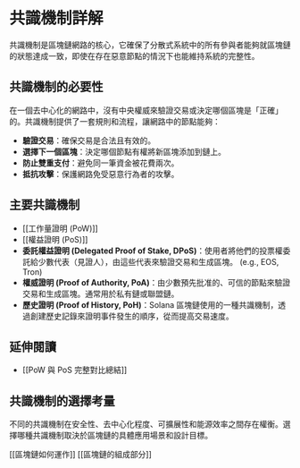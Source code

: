 # 共識機制詳解

共識機制是區塊鏈網路的核心，它確保了分散式系統中的所有參與者能夠就區塊鏈的狀態達成一致，即使在存在惡意節點的情況下也能維持系統的完整性。

## 共識機制的必要性

在一個去中心化的網路中，沒有中央權威來驗證交易或決定哪個區塊是「正確」的。共識機制提供了一套規則和流程，讓網路中的節點能夠：

*   **驗證交易**：確保交易是合法且有效的。
*   **選擇下一個區塊**：決定哪個節點有權將新區塊添加到鏈上。
*   **防止雙重支付**：避免同一筆資金被花費兩次。
*   **抵抗攻擊**：保護網路免受惡意行為者的攻擊。

## 主要共識機制

*   [[工作量證明 (PoW)]]
*   [[權益證明 (PoS)]]
*   **委託權益證明 (Delegated Proof of Stake, DPoS)**：使用者將他們的投票權委託給少數代表（見證人），由這些代表來驗證交易和生成區塊。 (e.g., EOS, Tron)
*   **權威證明 (Proof of Authority, PoA)**：由少數預先批准的、可信的節點來驗證交易和生成區塊。通常用於私有鏈或聯盟鏈。
*   **歷史證明 (Proof of History, PoH)**：Solana 區塊鏈使用的一種共識機制，透過創建歷史記錄來證明事件發生的順序，從而提高交易速度。

## 延伸閱讀

*   [[PoW 與 PoS 完整對比總結]]

## 共識機制的選擇考量

不同的共識機制在安全性、去中心化程度、可擴展性和能源效率之間存在權衡。選擇哪種共識機制取決於區塊鏈的具體應用場景和設計目標。

[[區塊鏈如何運作]]
[[區塊鏈的組成部分]]

